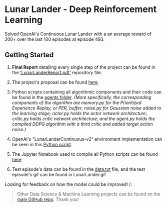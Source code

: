 # Lunar Lander - Deep Reinforcement Learning
Solved OpenAI's Continuous Lunar Lander with a an average reward of 200+ over the last 100 episodes at episode 493. 

## Getting Started

1. **Final Report** detailing every single step of the project can be found in the ['LunarLanderReport.pdf'](https://github.com/SR14/LunarLander-DeepRL/blob/master/LunarLanderReport.pdf) repository file. 

2. The project's proposal can be found [here](https://github.com/SR14/LunarLander-DeepRL/blob/master/Project%20proposal.pdf).

3. Python scripts containing all algorithmic components and their code can be found in the [agents folder](https://github.com/SR14/LunarLander-DeepRL/tree/master/agents). *(More specifically, the corresponding components of the algorithm are memory.py for the Prioritized Experience Replay, or PER, buffer; noise.py for Gaussian noise added to the learning stage; actor.py holds the actor network architecture; critic.py holds critic network architecture; and the agent.py holds the compiled DDPG algorithm with a third critic and added target action noise.)*


4. OpenAI's "LunarLanderContinuous-v2" environment implementation can be seen in this [Python script](https://github.com/SR14/LunarLander-DeepRL/blob/master/task.py). 


5. The Jupyter Notebook used to compile all Python scripts can be found [here](https://github.com/SR14/LunarLander-DeepRL/blob/master/LunarLanderContinuous-v2.ipynb)


6. Test episode's data can be found in the [data.txt](https://github.com/SR14/LunarLander-DeepRL/blob/master/data.txt) file, and the test episode's gif can be found in LunarLander.gif

Looking for feedback on how the model could be improved! (:

>Other Data Science & Machine Learning projects can be found on the [main GitHub repo](https://github.com/SR14). Thank you!

